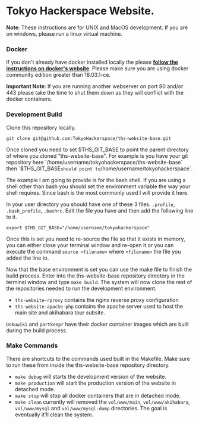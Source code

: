 # Tokyo Hackerspace Website.


**Note**:  These instructions are for UNIX and MacOS development. If you are on windows, please run a linux virtual machine.

### Docker

If you don't already have docker installed locally the please [**follow the instructions on docker's website**](https://docs.docker.com/install/).  Please make sure you are using docker community edition greater than 18.03.1-ce.

**Important Note**:  If you are running another webserver on port 80 and/or 443 please take the time to shut them down as they will conflict with the docker containers.


### Development Build

Clone this repository locally.

`git clone git@github.com:TokyoHackerspace/ths-website-base.git`

Once cloned you need to set $THS_GIT_BASE to point the parent directory of where you cloned "ths-website-base".  For example is you have your git repository here `/home/username/tokyohackerspace/ths-website-base` then `$THS_GIT_BASE` should point to `/home/username/tokyohackerspace`.  

The example I am going to provide is for the bash shell.  If you are using a shell other than bash you should set the environment variable the way your shell requires.  Since bash is the most commonly used I will provide it here.

In your user directory you should have one of these 3 files. `.profile`, `.bash_profile`, `.bashrc`.  Edit the file you have and then add the following line to it.

```
export $THS_GIT_BASE="/home/username/tokyohackerspace"
```

Once this is set you need to re-source the file so that it exists in memory, you can either close your terminal window and re-open it or you can execute the command `source <filename>` where `<filename>` the file you added the line to.

Now that the base environment is set you can use the make file to finish the build process.  Enter into the ths-website-base repository directory in the terminal window and type `make build`.  The system will now clone the rest of the repositories needed to run the development environment.

* `ths-website-rproxy` contains the nginx reverse proxy configuration
* `ths-website-apache-php` contains the apache server used to host the main site and akihabara tour subsite.

`Dokuwiki` and `partkeepr` have their docker container images which are built during the build process.

### Make Commands

There are shortcuts to the commands used built in the Makefile.  Make sure to run these from inside the ths-website-base repository directory.

* `make debug` will starts the development version of the website.
* `make production` will start the production version of the website in detached mode.
* `make stop` will stop all docker containers that are in detached mode.
* `make clean` currently will removed the `vol/www/main`, `vol/www/akihabara`, `vol/www/mysql` and `vol/www/mysql-dump` directories.  The goal is eventually it'll clean the system.







